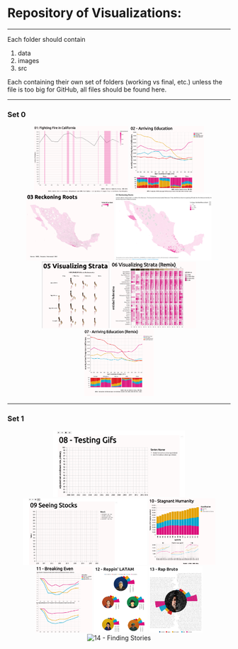 # Repository of Visualizations:
***
Each folder should contain
1. data
2. images
3. src

Each containing their own set of folders (working vs final, etc.) unless the file is too big for GitHub, all files should be found here. 

***

  <h3> Set 0 </h3>
<p align="center">
  <img src="https://github.com/Chekos/-100Viz/raw/master/%23100Viz/01%20-%20Firefighters%20in%20CA/images/%23100Viz%2001%20Fighting%20Fire%20in%20California.png"  height="150" title="01 - Fighting Fire in CA">
  <img src="https://github.com/Chekos/-100Viz/raw/master/%23100Viz/02%20-%20Recent%20Arrivals%20Education%20in%20CA/images/final/%23100Viz%2002%20Arriving%20Education.png"  height="150" title="02 - Arriving Education">
  <img src="https://github.com/Chekos/-100Viz/raw/master/%23100Viz/03%20-%20Afromexicans%20map/images/final/%23100Viz%2003%20-%20Reckoning%20Roots.png"  height="150" title="03 - Reckoning Roots">
  <img src="https://github.com/Chekos/-100Viz/raw/master/%23100Viz/04%20-%20Afro-Mexicans%20(Remix)%20Ft.%20Datawrapper/images/%23100Viz%2004%20Afro-Mexicans%20(Remix)%20Ft.%20Datawrapper.png"  height="150" title="04 - Reckoning Roots (Remix) Ft. Datawrapper">
  <img src="https://github.com/Chekos/-100Viz/blob/master/%23100Viz/05%20-%20Visualizing%20Strata/images/visualizing%20strata%20thumbnail.PNG" height="150" title="05 - Visualizing Strata">
  <img src="https://github.com/Chekos/-100Viz/raw/master/%23100Viz/06%20-%20Visualizing%20Strata%20(Remix)/images/final/%23100Viz%2006%20Visualizing%20Strata%20(Remix).PNG"  height="150" title="06 - Visualizing Strata (Remix)">
  <img src="https://github.com/Chekos/-100Viz/blob/master/%23100Viz/07%20-%20Arriving%20Education%20(Remix)/images/final/%23100Viz%2007%20Arriving%20Education%20(Remix).png" " height="150" title="07 - Arriving Education (Remix)">
</p>

***

  <h3> Set 1 </h3>
<p align="center">
  <img src="https://github.com/Chekos/-100Viz/blob/master/%23100Viz/08%20-%20Testing%20Gifs/images/%23100Viz%2009%20Testing%20Gifs.gif"  height="150" title="08 - Testing Gifsgit">
  <img src="https://github.com/Chekos/-100Viz/blob/master/%23100Viz/09%20-%20Seeing%20Stocks/images/09%20Seeing%20Stocks.gif"  height="150" title="09 - Seeing Stocks">
  <img src="https://github.com/Chekos/-100Viz/blob/master/%23100Viz/10%20-%20Declining%20Humanity/images/10_Stagnant_Humanity.png"  height="150" title="10 - Stagnant Humanity">
  <img src="https://github.com/Chekos/-100Viz/blob/master/%23100Viz/11%20-%20Breaking%20Even/images/11%20-%20Breaking%20Even.png"  height="150" title="11 - Breaking Even">
  <img src="https://github.com/Chekos/-100Viz/blob/master/%23100Viz/12%20-%20Rappin'%20LATAM/images/final/12%20-%20Reppin'%20LATAM.png"  height="150" title="12 - Reppin' LATAM">
  <img src="https://github.com/Chekos/-100Viz/blob/master/%23100Viz/13%20-%20Rap%20Bruto/images/final/13_Rap_Bruto.png"  height="150" title="13 - Rap Bruto">
  <img src="/14 - Finding Stories/images/final/14_-_Finding_Stories.png" height="150", title="14 - Finding Stories">
</p>
